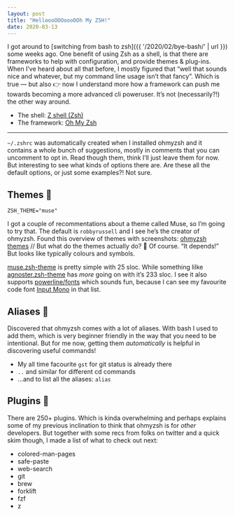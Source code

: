 ```yaml
---
layout: post
title: "HelloooOOOoooOOh My ZSH!"
date: 2020-03-13
---
```


I got around to [switching from bash to zsh]({{ '/2020/02/bye-bash/' | url }}) some weeks ago. One benefit of using Zsh as a shell, is that there are frameworks to help with configuration, and provide themes & plug-ins. When I’ve heard about all that before, I mostly figured that “well that sounds nice and whatever, but my command line usage isn’t that fancy”. Which is true — but also 👉 now I understand more how a framework can push me towards becoming a more advanced cli poweruser. It’s not (necessarily?!) the other way around.

- The shell: [Z shell (Zsh)](https://en.wikipedia.org/wiki/Z_shell)
- The framework: [Oh My Zsh](https://github.com/ohmyzsh/ohmyzsh)

---

`~/.zshrc` was automatically created when I installed ohmyzsh and it contains a whole bunch of suggestions, mostly in comments that you can uncomment to opt in. Read though them, think I’ll just leave them for now. But interesting to see what kinds of options there are. Are these all the default options, or just some examples?! Not sure.

## Themes 🎨

```
ZSH_THEME="muse"
```

I got a couple of recommentations about a theme called Muse, so I’m going to try that. The default is `robbyrussell` and I see he’s the creator of ohmyzsh. Found this overview of themes with screenshots: [ohmyzsh themes](https://github.com/ohmyzsh/ohmyzsh/wiki/Themes) // But what do the themes actually do? 🤔 Of course. “It depends!” But looks like typically colours and symbols.

[muse.zsh-theme](https://github.com/ohmyzsh/ohmyzsh/blob/master/themes/muse.zsh-theme) is pretty simple with 25 sloc. While something lilke [agnoster.zsh-theme](https://github.com/ohmyzsh/ohmyzsh/blob/master/themes/agnoster.zsh-theme) has _more_ going on with it’s 233 sloc. I see it also supports [powerline/fonts](https://github.com/powerline/fonts) which sounds fun, because I can see my favourite code font [Input Mono](https://input.fontbureau.com/) in that list.

## Aliases 📛

Discovered that ohmyzsh comes with a lot of aliases. With bash I used to add them, which is very beginner friendly in the way that you need to be intentional. But for me now, getting them _automatically_ is helpful in discovering useful commands!

- My all time facourite `gst` for git status is already there
- `..` and similar for different cd commands
- …and to list all the aliases: `alias`

## Plugins 🤖

There are 250+ plugins. Which is kinda overwhelming and perhaps explains some of my previous inclination to think that ohmyzsh is for _other_ developers. But together with some recs from folks on twitter and a quick skim though, I made a list of what to check out next:

- colored-man-pages
- safe-paste
- web-search
- git
- brew
- forklift
- fzf
- z
